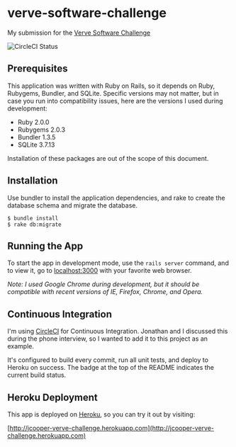 # verve-software-challenge

My submission for the [Verve Software Challenge](http://github.com/VerveWireless/software-challenge)

![CircleCI Status](https://circleci.com/gh/cuperman/verve-software-challenge/tree/master.png?circle-token=8733f0aaed82ce8106ff86a28978236195223bcc)

## Prerequisites

This application was written with Ruby on Rails, so it depends on Ruby, Rubygems, Bundler, and SQLite. Specific versions may not matter, but in case you run into compatibility issues, here are the versions I used during development:

* Ruby 2.0.0
* Rubygems 2.0.3
* Bundler 1.3.5
* SQLite 3.7.13

Installation of these packages are out of the scope of this document.


## Installation

Use bundler to install the application dependencies, and rake to create the database schema and migrate the database.

```
$ bundle install
$ rake db:migrate
```

## Running the App

To start the app in development mode, use the `rails server` command, and to view it, go to [localhost:3000](http://localhost:3000) with your favorite web browser.  

*Note: I used Google Chrome during development, but it should be compatible with recent versions of IE, Firefox, Chrome, and Opera.*

## Continuous Integration

I'm using [CircleCI](https://circleci.com) for Continuous Integration.  Jonathan and I discussed this during the phone interview, so I wanted to add it to this project as an example.

It's configured to build every commit, run all unit tests, and deploy to Heroku on success.  The badge at the top of the README indicates the current build status.

## Heroku Deployment

This app is deployed on [Heroku](http://www.heroku.com), so you can try it out by visiting:

[http://jcooper-verve-challenge.herokuapp.com](http://jcooper-verve-challenge.herokuapp.com)